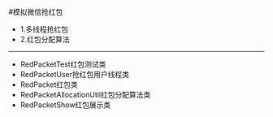 #模拟微信抢红包
- 1.多线程抢红包
- 2.红包分配算法
---------------------------------------
+ RedPacketTest红包测试类
+ RedPacketUser抢红包用户线程类
+ RedPacket红包类
+ RedPacketAllocationUtil红包分配算法类
+ RedPacketShow红包展示类

